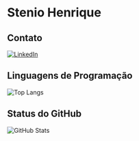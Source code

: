# Stenio Henrique 

## Contato

[![LinkedIn](https://img.shields.io/badge/LinkedIn-000?style=for-the-badge&logo=linkedin&logoColor=0E76A8)](https://www.linkedin.com/in/stenio-silva-673b8019a/)

## Linguagens de Programação

![Top Langs](https://github-readme-stats-git-masterrstaa-rickstaa.vercel.app/api/top-langs/?username=StenioHenrique&bg_color=000&border_color=30A3DC&title_color=E94D5F&text_color=FFF)

## Status do GitHub

![GitHub Stats](https://github-readme-stats.vercel.app/api?username=StenioHenrique&theme=transparent&bg_color=000&border_color=30A3DC&show_icons=true&icon_color=30A3DC&title_color=E94D5F&text_color=FFF)


